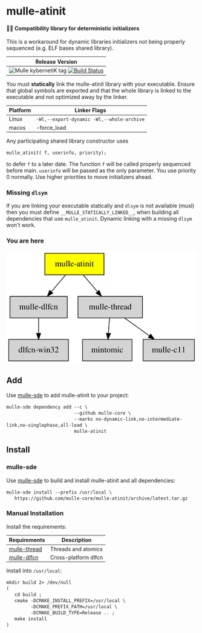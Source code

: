 # mulle-atinit

#### 🤱🏼 Compatibility library for deterministic initializers

This is a workaround for dynamic libraries initializers not being properly
sequenced (e.g. ELF bases shared library).

| Release Version
|-----------------------------------
| ![Mulle kybernetiK tag](https://img.shields.io/github/tag/mulle-core/mulle-atinit.svg?branch=release) [![Build Status](https://github.com/mulle-core/mulle-atinit/workflows/CI/badge.svg?branch=release)](https://github.com/mulle-core/mulle-atinit/actions)

You must **statically** link the mulle-atinit library with your executable.
Ensure that global symbols are exported and that the whole library is linked
to the executable and not optimized away by the linker.

Platform | Linker Flags
---------|--------------------------------------------------
Linux    | `-Wl,--export-dynamic -Wl,--whole-archive`
macos    | -force_load <library>

Any participating shared library constructor uses

```
mulle_atinit( f, userinfo, priority);
```

to defer `f` to a later date. The function `f` will be called properly
sequenced before main. `userinfo` will be passed as the only parameter.
You use priority 0 normally. Use higher priorities to move initializers ahead.

### Missing `dlsym`

If you are linking your executable statically and `dlsym` is not available
(musl) then you must define `__MULLE_STATICALLY_LINKED__`, when building all
dependencies that use `mulle_atinit`. Dynamic linking with a missing `dlsym`
won't work.


### You are here

![Overview](overview.dot.svg)


## Add

Use [mulle-sde](//github.com/mulle-sde) to add mulle-atinit to your project:

```
mulle-sde dependency add --c \
                         --github mulle-core \
                         --marks no-dynamic-link,no-intermediate-link,no-singlephase,all-load \
                         mulle-atinit
```


## Install

### mulle-sde

Use [mulle-sde](//github.com/mulle-sde) to build and install mulle-atinit and all dependencies:

```
mulle-sde install --prefix /usr/local \
   https://github.com/mulle-core/mulle-atinit/archive/latest.tar.gz
```

### Manual Installation


Install the requirements:

Requirements                                               | Description
-----------------------------------------------------------|-----------------------
[mulle-thread](//github.com/mulle-concurrent/mulle-thread) | Threads and atomics
[mulle-dlfcn](//github.com/mulle-core/mulle-dlfcn)         | Cross-platform dlfcn


Install into `/usr/local`:

```
mkdir build 2> /dev/null
(
   cd build ;
   cmake -DCMAKE_INSTALL_PREFIX=/usr/local \
         -DCMAKE_PREFIX_PATH=/usr/local \
         -DCMAKE_BUILD_TYPE=Release .. ;
   make install
)
```

